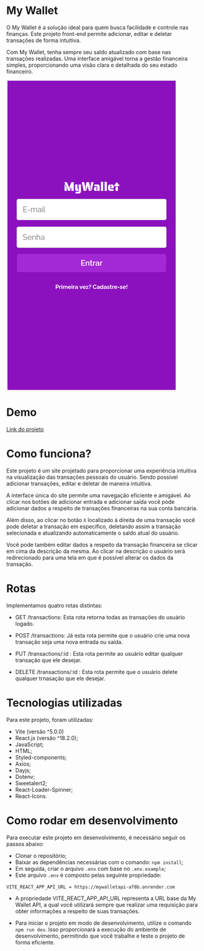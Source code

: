 # My Wallet

O My Wallet é a solução ideal para quem busca facilidade e controle nas finanças. Este projeto front-end permite adicionar, editar e deletar transações de forma intuitiva.

Com My Wallet, tenha sempre seu saldo atualizado com base nas transações realizadas. Uma interface amigável torna a gestão financeira simples, proporcionando uma visão clara e detalhada do seu estado financeiro.

<img src="https://github.com/MyWallet-project/mywallet-front/blob/main/public/img-do-projeto.png" alt="">

# Demo
[Link do projeto](https://mywallet-ashy.vercel.app/)

# Como funciona?
Este projeto é um site projetado para proporcionar uma experiência intuitiva na visualização das transações pessoais do usuário. Sendo possível adicionar transações, editar e deletar de maneira intuitiva.

A interface única do site permite uma navegação eficiente e amigável. Ao clicar nos botões de adicionar entrada e adicionar saída você pode adicionar dados a respeito de transações financeiras na sua conta bancária.

Além disso, ao clicar no botão `X` localizado á direita de uma transação você pode deletar a transação em específico, deletando assim a transação selecionada e atualizando automaticamente o saldo atual do usuário.

Você pode também editar dados a respeito da transação financeira se clicar em cima da descrição da mesma. Ao clicar na descrição o usuário será redirecionado para uma tela em que é possível alterar os dados da transação.

# Rotas
Implementamos quatro rotas distintas:

- GET /transactions: Esta rota retorna todas as transações do usuário logado.

- POST /transactions: Já esta rota permite que o usuário crie uma nova transação seja uma nova entrada ou saída.

- PUT /transactions/:id : Esta rota permite ao usuário editar qualquer transação que ele desejar.

- DELETE /transactions/:id : Esta rota permite que o usuário delete qualquer trnasação que ele desejar.

# Tecnologias utilizadas
Para este projeto, foram utilizadas:
- Vite (versão ^5.0.0)
- React.js (versão ^18.2.0);
- JavaScript;
- HTML;
- Styled-components;
- Axios;
- Dayjs;
- Dotenv;
- Sweetalert2;
- React-Loader-Spinner;
- React-Icons.

# Como rodar em desenvolvimento
Para executar este projeto em desenvolvimento, é necessário seguir os passos abaixo:

- Clonar o repositório;
- Baixar as dependências necessárias com o comando: `npm install`;
- Em seguida, criar o arquivo `.env` com base no `.env.example`;
- Este arquivo `.env` é composto pelas seguinte propriedade:
```
VITE_REACT_APP_API_URL = https://mywalletapi-af8b.onrender.com 
```
- A propriedade VITE_REACT_APP_API_URL representa a URL base da My Wallet API, a qual você utilizará sempre que realizar uma requisição para obter informações a respeito de suas transações.
  
- Para iniciar o projeto em modo de desenvolvimento, utilize o comando `npm run dev`. Isso proporcionará a execução do ambiente de desenvolvimento, permitindo que você trabalhe e teste o projeto de forma eficiente.
